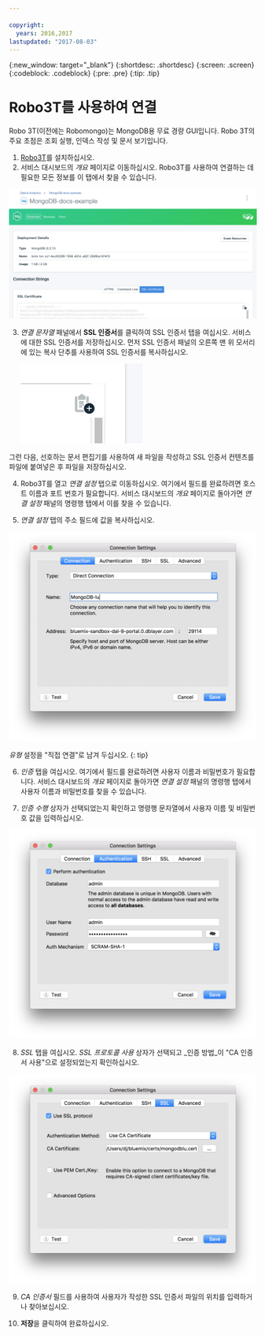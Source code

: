 ```yaml
---

copyright:
  years: 2016,2017
lastupdated: "2017-08-03"
---
```


{:new_window: target="_blank"}
{:shortdesc: .shortdesc}
{:screen: .screen}
{:codeblock: .codeblock}
{:pre: .pre}
{:tip: .tip}

# Robo3T를 사용하여 연결

Robo 3T(이전에는 Robomongo)는 MongoDB용 무료 경량 GUI입니다. Robo 3T의 주요 초점은 조회 실행, 인덱스 작성 및 문서 보기입니다.

1. [Robo3T](https://robomongo.org/)를 설치하십시오.
2. 서비스 대시보드의 _개요_ 페이지로 이동하십시오. Robo3T를 사용하여 연결하는 데 필요한 모든 정보를 이 탭에서 찾을 수 있습니다.

  ![개요 페이지](./images/service_overview.png)

3. _연결 문자열_ 패널에서 **SSL 인증서**를 클릭하여 SSL 인증서 탭을 여십시오. 서비스에 대한 SSL 인증서를 저장하십시오. 먼저 SSL 인증서 패널의 오른쪽 맨 위 모서리에 있는 복사 단추를 사용하여 SSL 인증서를 복사하십시오.

    ![복사 단추](./images/copy_icon.png)

  그런 다음, 선호하는 문서 편집기를 사용하여 새 파일을 작성하고 SSL 인증서 컨텐츠를 파일에 붙여넣은 후 파일을 저장하십시오.

4. Robo3T를 열고 _연결 설정_ 탭으로 이동하십시오. 여기에서 필드를 완료하려면 호스트 이름과 포트 번호가 필요합니다. 서비스 대시보드의 _개요_ 페이지로 돌아가면 _연결 설정_ 패널의 명령행 탭에서 이를 찾을 수 있습니다.

5. _연결 설정_ 탭의 주소 필드에 값을 복사하십시오.

  ![Robo3T 연결 설정](./images/Robo3T_connection.png "Robo3T 연결 패널")

  _유형_ 설정을 "직접 연결"로 남겨 두십시오.
  {: tip}

6. _인증_ 탭을 여십시오. 여기에서 필드를 완료하려면 사용자 이름과 비밀번호가 필요합니다. 서비스 대시보드의 _개요_ 페이지로 돌아가면 _연결 설정_ 패널의 명령행 탭에서 사용자 이름과 비밀번호를 찾을 수 있습니다.

7. _인증 수행_ 상자가 선택되었는지 확인하고 명령행 문자열에서 사용자 이름 및 비밀번호 값을 입력하십시오.

  ![Robo3T 인증 설정](./images/Robo3T_auth.png "Robo3T 인증 패널")

8. _SSL_ 탭을 여십시오. _SSL 프로토콜 사용_ 상자가 선택되고 _인증 방법_이 "CA 인증서 사용"으로 설정되었는지 확인하십시오.

  ![Robo3T SSL 설정](./images/Robo3T_SSL.png "Robo3T SSL 패널")

9. _CA 인증서_ 필드를 사용하여 사용자가 작성한 SSL 인증서 파일의 위치를 입력하거나 찾아보십시오.

10. **저장**을 클릭하여 완료하십시오.

